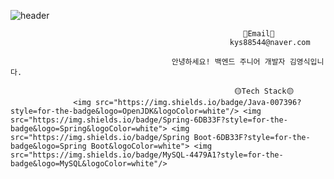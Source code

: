 ![header](https://capsule-render.vercel.app/api?type=soft&color=auto&text=welcome!)



                                                        📧Email📧
                                                     kys88544@naver.com
                                                     
                                        안녕하세요! 백엔드 주니어 개발자 김영식입니다.
                                      
                                                      🟡Tech Stack🟡
                  <img src="https://img.shields.io/badge/Java-007396?style=for-the-badge&logo=OpenJDK&logoColor=white"/> <img src="https://img.shields.io/badge/Spring-6DB33F?style=for-the-badge&logo=Spring&logoColor=white"> <img src="https://img.shields.io/badge/Spring Boot-6DB33F?style=for-the-badge&logo=Spring Boot&logoColor=white"> <img src="https://img.shields.io/badge/MySQL-4479A1?style=for-the-badge&logo=MySQL&logoColor=white"/>
